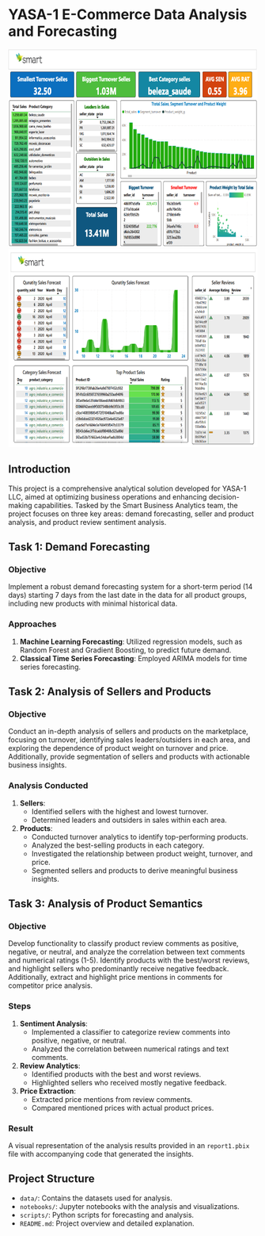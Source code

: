 # YASA-1 E-Commerce Data Analysis and Forecasting

<img src="./reports/Page 1.png" alt="1" width="700" height="400">
<img src="./reports/Page 2.png" alt="1" width="700" height="400">


## Introduction
This project is a comprehensive analytical solution developed for YASA-1 LLC, aimed at optimizing business operations and enhancing decision-making capabilities. Tasked by the Smart Business Analytics team, the project focuses on three key areas: demand forecasting, seller and product analysis, and product review sentiment analysis.

## Task 1: Demand Forecasting
### Objective
Implement a robust demand forecasting system for a short-term period (14 days) starting 7 days from the last date in the data for all product groups, including new products with minimal historical data.

### Approaches
1. **Machine Learning Forecasting**: Utilized regression models, such as Random Forest and Gradient Boosting, to predict future demand.
2. **Classical Time Series Forecasting**: Employed ARIMA models for time series forecasting.

## Task 2: Analysis of Sellers and Products
### Objective
Conduct an in-depth analysis of sellers and products on the marketplace, focusing on turnover, identifying sales leaders/outsiders in each area, and exploring the dependence of product weight on turnover and price. Additionally, provide segmentation of sellers and products with actionable business insights.

### Analysis Conducted
1. **Sellers**:
   - Identified sellers with the highest and lowest turnover.
   - Determined leaders and outsiders in sales within each area.
2. **Products**:
   - Conducted turnover analytics to identify top-performing products.
   - Analyzed the best-selling products in each category.
   - Investigated the relationship between product weight, turnover, and price.
   - Segmented sellers and products to derive meaningful business insights.

## Task 3: Analysis of Product Semantics
### Objective
Develop functionality to classify product review comments as positive, negative, or neutral, and analyze the correlation between text comments and numerical ratings (1-5). Identify products with the best/worst reviews, and highlight sellers who predominantly receive negative feedback. Additionally, extract and highlight price mentions in comments for competitor price analysis.

### Steps
1. **Sentiment Analysis**:
   - Implemented a classifier to categorize review comments into positive, negative, or neutral.
   - Analyzed the correlation between numerical ratings and text comments.
2. **Review Analytics**:
   - Identified products with the best and worst reviews.
   - Highlighted sellers who received mostly negative feedback.
3. **Price Extraction**:
   - Extracted price mentions from review comments.
   - Compared mentioned prices with actual product prices.

### Result

A visual representation of the analysis results provided in an `report1.pbix` file with accompanying code that generated the insights.

## Project Structure
- `data/`: Contains the datasets used for analysis.
- `notebooks/`: Jupyter notebooks with the analysis and visualizations.
- `scripts/`: Python scripts for forecasting and analysis.
- `README.md`: Project overview and detailed explanation.
